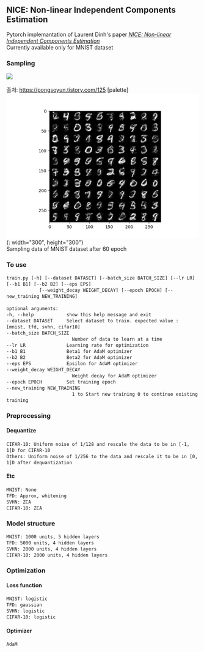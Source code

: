 ## NICE: Non-linear Independent Components Estimation
Pytorch implemantation of Laurent Dinh's paper [*NICE: Non-linear Independent Components Estimation*](https://arxiv.org/abs/1410.8516)  
Currently available only for MNIST dataset  


### Sampling
<img src = "./img/2_8.jpeg" width="40%">

출처: https://pongsoyun.tistory.com/125 [palette]
![mnist_sample](./img/mnist_sample.png){: width="300", height="300"}  
Sampling data of MNIST dataset after 60 epoch  

### To use  
    train.py [-h] [--dataset DATASET] [--batch_size BATCH_SIZE] [--lr LR] [--b1 B1] [--b2 B2] [--eps EPS]
                [--weight_decay WEIGHT_DECAY] [--epoch EPOCH] [--new_training NEW_TRAINING]
              
    optional arguments:
    -h, --help            show this help message and exit
    --dataset DATASET     Select dataset to train. expected value : [mnist, tfd, svhn, cifar10]
    --batch_size BATCH_SIZE
                            Number of data to learn at a time
    --lr LR               Learning rate for optimization
    --b1 B1               Beta1 for AdaM optimizer
    --b2 B2               Beta2 for AdaM optimizer
    --eps EPS             Epsilon for AdaM optimizer
    --weight_decay WEIGHT_DECAY
                            Weight decay for AdaM optimizer
    --epoch EPOCH         Set training epoch
    --new_training NEW_TRAINING
                            1 to Start new training 0 to continue existing training

### Preprocessing
#### Dequantize
    CIFAR-10: Uniform noise of 1/128 and rescale the data to be in [-1, 1]D for CIFAR-10
    Others: Uniform noise of 1/256 to the data and rescale it to be in [0, 1]D after dequantization
#### Etc
    MNIST: None
    TFD: Approx, whitening
    SVHN: ZCA
    CIFAR-10: ZCA
### Model structure
    MNIST: 1000 units, 5 hidden layers
    TFD: 5000 units, 4 hidden layers
    SVHN: 2000 units, 4 hidden layers
    CIFAR-10: 2000 units, 4 hidden layers
### Optimization
  #### Loss function
    MNIST: logistic
    TFD: gaussian
    SVHN: logistic
    CIFAR-10: logistic
  #### Optimizer
    AdaM
